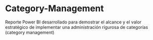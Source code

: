 # Category-Management
Reporte Power BI desarrollado para demostrar el alcance y el valor estratégico de implementar una administración rigurosa de categorías (category management)
